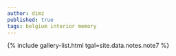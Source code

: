 ```yaml
---
author: dimz
published: true
tags: belgium interior memory
---
```


{% include gallery-list.html tgal=site.data.notes.note7 %}